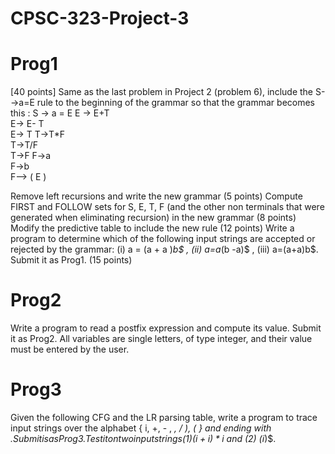 # CPSC-323-Project-3

# Prog1
[40 points] Same as the last problem in Project 2 (problem 6), include the S-->a=E  rule to the beginning of the grammar so that the grammar becomes this :
S -> a = E
E -> E+T     
E-> E- T      
E-> T
T->T*F       
T->T/F        
T->F
F->a             
F->b             
F—> ( E )

Remove left recursions and write the new grammar (5 points)
Compute FIRST and FOLLOW sets for S, E, T, F (and the other non terminals that were generated when eliminating recursion) in the new grammar (8 points)
Modify the predictive table to include the new rule (12 points)
Write a program to determine which of the following input strings are accepted or rejected by the grammar: (i) a = (a + a )*b$ , (ii) a=a*(b -a)$ , (iii) a=(a+a)b$. Submit it as Prog1. (15 points)

# Prog2
Write a program to read a postfix expression and compute its value. Submit it as Prog2. All variables are single letters, of type integer, and their value must be entered by the user.
 
# Prog3
Given the following CFG and the LR parsing table, write a program to trace input strings over the alphabet { i, +, - , *, / ), ( } and ending with $. Submit is as Prog3. Test it on two input strings (1) (i+i)*i$ and (2) (i*)$.  
